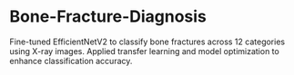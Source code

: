 # Bone-Fracture-Diagnosis
Fine-tuned EfficientNetV2 to classify bone fractures across 12 categories using X-ray images. Applied transfer learning and model optimization to enhance classification accuracy.
